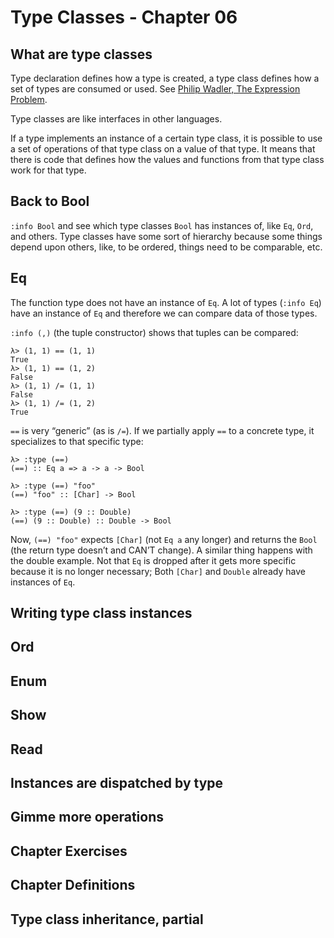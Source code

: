# Type Classes - Chapter 06

## What are type classes

Type declaration defines how a type is created, a type class defines how a set of types are consumed or used. See [Philip Wadler, The Expression Problem](http://homepages.inf.ed.ac.uk/wadler/papers/expression/expression.txt).

Type classes are like interfaces in other languages.

If a type implements an instance of a certain type class, it is possible to use a set of operations of that type class on a value of that type. It means that there is code that defines how the values and functions from that type class work for that type.

## Back to Bool

`:info Bool` and see which type classes `Bool` has instances of, like `Eq`, `Ord`, and others. Type classes have some sort of hierarchy because some things depend upon others, like, to be ordered, things need to be comparable, etc.

## Eq

The function type does not have an instance of `Eq`. A lot of types (`:info Eq`) have an instance of `Eq` and therefore we can compare data of those types.

`:info (,)` (the tuple constructor) shows that tuples can be compared:

```
λ> (1, 1) == (1, 1)
True
λ> (1, 1) == (1, 2)
False
λ> (1, 1) /= (1, 1)
False
λ> (1, 1) /= (1, 2)
True
```

`==` is very “generic” (as is `/=`). If we partially apply `==` to a concrete type, it specializes to that specific type:

```ghci
λ> :type (==)
(==) :: Eq a => a -> a -> Bool

λ> :type (==) "foo"
(==) "foo" :: [Char] -> Bool

λ> :type (==) (9 :: Double)
(==) (9 :: Double) :: Double -> Bool
```

Now, `(==) "foo"` expects `[Char]` (not `Eq a` any longer) and returns the `Bool` (the return type doesn’t and CAN’T change). A similar thing happens with the double example. Not that `Eq` is dropped after it gets more specific because it is no longer necessary; Both `[Char]` and `Double` already have instances of `Eq`.

## Writing type class instances



## Ord



## Enum



## Show



## Read



## Instances are dispatched by type



## Gimme more operations



## Chapter Exercises



## Chapter Definitions



## Type class inheritance, partial

